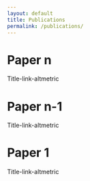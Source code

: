 ```yaml
---
layout: default
title: Publications
permalink: /publications/
---
```

# Paper n
Title-link-altmetric

# Paper n-1
Title-link-altmetric

# Paper 1
Title-link-altmetric
